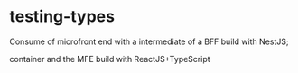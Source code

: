 # testing-types

Consume of microfront end with a intermediate of a BFF build with NestJS;

container and the MFE build with ReactJS+TypeScript
